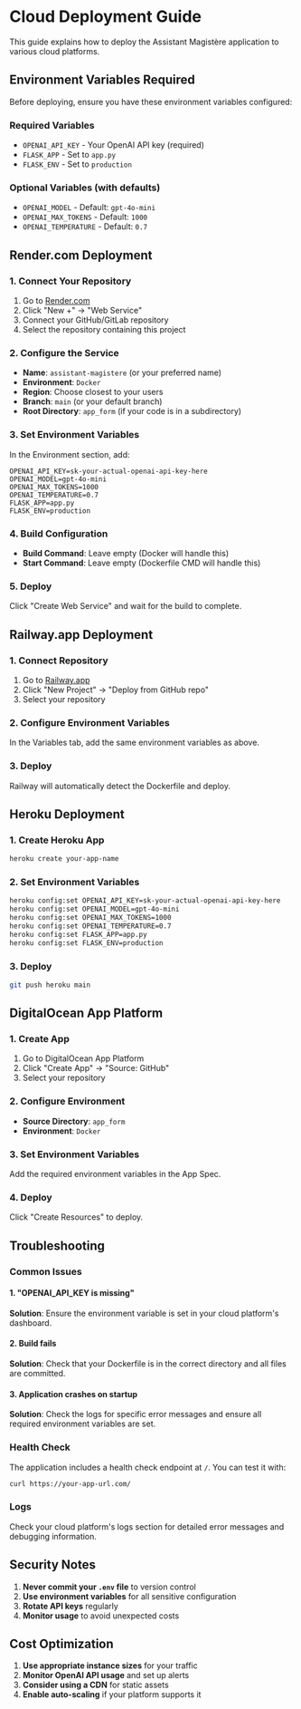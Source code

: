 # Cloud Deployment Guide

This guide explains how to deploy the Assistant Magistère application to various cloud platforms.

## Environment Variables Required

Before deploying, ensure you have these environment variables configured:

### Required Variables
- `OPENAI_API_KEY` - Your OpenAI API key (required)
- `FLASK_APP` - Set to `app.py`
- `FLASK_ENV` - Set to `production`

### Optional Variables (with defaults)
- `OPENAI_MODEL` - Default: `gpt-4o-mini`
- `OPENAI_MAX_TOKENS` - Default: `1000`
- `OPENAI_TEMPERATURE` - Default: `0.7`

## Render.com Deployment

### 1. Connect Your Repository
1. Go to [Render.com](https://render.com)
2. Click "New +" → "Web Service"
3. Connect your GitHub/GitLab repository
4. Select the repository containing this project

### 2. Configure the Service
- **Name**: `assistant-magistere` (or your preferred name)
- **Environment**: `Docker`
- **Region**: Choose closest to your users
- **Branch**: `main` (or your default branch)
- **Root Directory**: `app_form` (if your code is in a subdirectory)

### 3. Set Environment Variables
In the Environment section, add:

```env
OPENAI_API_KEY=sk-your-actual-openai-api-key-here
OPENAI_MODEL=gpt-4o-mini
OPENAI_MAX_TOKENS=1000
OPENAI_TEMPERATURE=0.7
FLASK_APP=app.py
FLASK_ENV=production
```

### 4. Build Configuration
- **Build Command**: Leave empty (Docker will handle this)
- **Start Command**: Leave empty (Dockerfile CMD will handle this)

### 5. Deploy
Click "Create Web Service" and wait for the build to complete.

## Railway.app Deployment

### 1. Connect Repository
1. Go to [Railway.app](https://railway.app)
2. Click "New Project" → "Deploy from GitHub repo"
3. Select your repository

### 2. Configure Environment Variables
In the Variables tab, add the same environment variables as above.

### 3. Deploy
Railway will automatically detect the Dockerfile and deploy.

## Heroku Deployment

### 1. Create Heroku App
```bash
heroku create your-app-name
```

### 2. Set Environment Variables
```bash
heroku config:set OPENAI_API_KEY=sk-your-actual-openai-api-key-here
heroku config:set OPENAI_MODEL=gpt-4o-mini
heroku config:set OPENAI_MAX_TOKENS=1000
heroku config:set OPENAI_TEMPERATURE=0.7
heroku config:set FLASK_APP=app.py
heroku config:set FLASK_ENV=production
```

### 3. Deploy
```bash
git push heroku main
```

## DigitalOcean App Platform

### 1. Create App
1. Go to DigitalOcean App Platform
2. Click "Create App" → "Source: GitHub"
3. Select your repository

### 2. Configure Environment
- **Source Directory**: `app_form`
- **Environment**: `Docker`

### 3. Set Environment Variables
Add the required environment variables in the App Spec.

### 4. Deploy
Click "Create Resources" to deploy.

## Troubleshooting

### Common Issues

#### 1. "OPENAI_API_KEY is missing"
**Solution**: Ensure the environment variable is set in your cloud platform's dashboard.

#### 2. Build fails
**Solution**: Check that your Dockerfile is in the correct directory and all files are committed.

#### 3. Application crashes on startup
**Solution**: Check the logs for specific error messages and ensure all required environment variables are set.

### Health Check
The application includes a health check endpoint at `/`. You can test it with:
```bash
curl https://your-app-url.com/
```

### Logs
Check your cloud platform's logs section for detailed error messages and debugging information.

## Security Notes

1. **Never commit your `.env` file** to version control
2. **Use environment variables** for all sensitive configuration
3. **Rotate API keys** regularly
4. **Monitor usage** to avoid unexpected costs

## Cost Optimization

1. **Use appropriate instance sizes** for your traffic
2. **Monitor OpenAI API usage** and set up alerts
3. **Consider using a CDN** for static assets
4. **Enable auto-scaling** if your platform supports it
